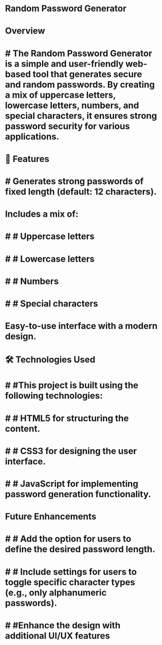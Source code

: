 
# Random Password Generator
# Overview
# # The Random Password Generator is a simple and user-friendly web-based tool that generates secure and random passwords. By creating a mix of uppercase letters, lowercase letters, numbers, and special characters, it ensures strong password security for various applications.

# 🎯 Features
# # Generates strong passwords of fixed length (default: 12 characters).

# Includes a mix of:

# # # Uppercase letters

# # # Lowercase letters

# # # Numbers

# # # Special characters

# Easy-to-use interface with a modern design.

# 🛠️ Technologies Used
# # #This project is built using the following technologies:

# # # HTML5 for structuring the content.

# # # CSS3 for designing the user interface.

# # # JavaScript for implementing password generation functionality.
# Future Enhancements
# # # Add the option for users to define the desired password length.

# # # Include settings for users to toggle specific character types (e.g., only alphanumeric passwords).

# # #Enhance the design with additional UI/UX features
